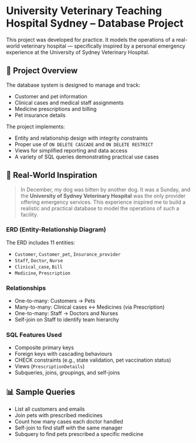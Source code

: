 # University Veterinary Teaching Hospital Sydney – Database Project

This project was developed for practice. It models the operations of a real-world veterinary hospital — specifically inspired by a personal emergency experience at the University of Sydney Veterinary Hospital.

## 📌 Project Overview

The database system is designed to manage and track:
- Customer and pet information
- Clinical cases and medical staff assignments
- Medicine prescriptions and billing
- Pet insurance details

The project implements:
- Entity and relationship design with integrity constraints
- Proper use of `ON DELETE CASCADE` and `ON DELETE RESTRICT`
- Views for simplified reporting and data access
- A variety of SQL queries demonstrating practical use cases

## 🏥 Real-World Inspiration

> In December, my dog was bitten by another dog. It was a Sunday, and the **University of Sydney Veterinary Hospital** was the only provider offering emergency services. This experience inspired me to build a realistic and practical database to model the operations of such a facility.

### ERD (Entity-Relationship Diagram)
The ERD includes 11 entities:
- `Customer`, `Customer_pet`, `Insurance_provider`
- `Staff`, `Doctor`, `Nurse`
- `Clinical_case`, `Bill`
- `Medicine`, `Prescription`

### Relationships
- One-to-many: Customers → Pets
- Many-to-many: Clinical cases ↔ Medicines (via Prescription)
- One-to-many: Staff → Doctors and Nurses
- Self-join on Staff to identify team hierarchy

### SQL Features Used
- Composite primary keys
- Foreign keys with cascading behaviours
- CHECK constraints (e.g., state validation, pet vaccination status)
- Views (`PrescriptionDetails`)
- Subqueries, joins, groupings, and self-joins

## 📊 Sample Queries

- List all customers and emails
- Join pets with prescribed medicines
- Count how many cases each doctor handled
- Self-join to find staff with the same manager
- Subquery to find pets prescribed a specific medicine


